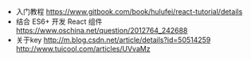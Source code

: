 * 入门教程
https://www.gitbook.com/book/hulufei/react-tutorial/details
* 结合 ES6+ 开发 React 组件
https://www.oschina.net/question/2012764_242688
* 关于key
http://m.blog.csdn.net/article/details?id=50514259
http://www.tuicool.com/articles/UVvaMz
